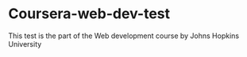 # Coursera-web-dev-test
This test is the part of the Web development course by Johns Hopkins University
